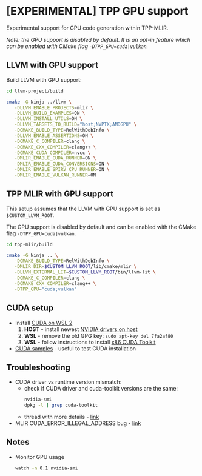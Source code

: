 # \[EXPERIMENTAL\] TPP GPU support

Experimental support for GPU code generation within TPP-MLIR.

_Note: the GPU support is disabled by default. It is an opt-in feature which can be enabled with CMake flag `-DTPP_GPU=cuda|vulkan`._

## LLVM with GPU support
Build LLVM with GPU support:
```sh
cd llvm-project/build

cmake -G Ninja ../llvm \
   -DLLVM_ENABLE_PROJECTS=mlir \
   -DLLVM_BUILD_EXAMPLES=ON \
   -DLLVM_INSTALL_UTILS=ON \
   -DLLVM_TARGETS_TO_BUILD="host;NVPTX;AMDGPU" \
   -DCMAKE_BUILD_TYPE=RelWithDebInfo \
   -DLLVM_ENABLE_ASSERTIONS=ON \
   -DCMAKE_C_COMPILER=clang \
   -DCMAKE_CXX_COMPILER=clang++ \
   -DCMAKE_CUDA_COMPILER=nvcc \
   -DMLIR_ENABLE_CUDA_RUNNER=ON \
   -DMLIR_ENABLE_CUDA_CONVERSIONS=ON \
   -DMLIR_ENABLE_SPIRV_CPU_RUNNER=ON \
   -DMLIR_ENABLE_VULKAN_RUNNER=ON
```
## TPP MLIR with GPU support
This setup assumes that the LLVM with GPU support is set as `$CUSTOM_LLVM_ROOT`.

The GPU support is disabled by default and can be enabled with the CMake flag `-DTPP_GPU=cuda|vulkan`.

```sh
cd tpp-mlir/build

cmake -G Ninja .. \
   -DCMAKE_BUILD_TYPE=RelWithDebInfo \
   -DMLIR_DIR=$CUSTOM_LLVM_ROOT/lib/cmake/mlir \
   -DLLVM_EXTERNAL_LIT=$CUSTOM_LLVM_ROOT/bin/llvm-lit \
   -DCMAKE_C_COMPILER=clang \
   -DCMAKE_CXX_COMPILER=clang++ \
   -DTPP_GPU="cuda;vulkan"
```

## CUDA setup
- Install [CUDA on WSL 2](https://docs.nvidia.com/cuda/wsl-user-guide/index.html#getting-started-with-cuda-on-wsl)
    1. **HOST** - install newest [NVIDIA drivers on host](https://www.nvidia.com/Download/index.aspx)
    2. **WSL** - remove the old GPG key: `sudo apt-key del 7fa2af80`
    3. **WSL** - follow instructions to install [x86 CUDA Toolkit](https://developer.nvidia.com/cuda-downloads?target_os=Linux&target_arch=x86_64&Distribution=WSL-Ubuntu&target_version=2.0&target_type=deb_local)
- [CUDA samples](https://github.com/nvidia/cuda-samples) - useful to test CUDA installation

## Troubleshooting
- CUDA driver vs runtime version mismatch:
    - check if CUDA driver and cuda-toolkit versions are the same:
        ```sh
        nvidia-smi
        dpkg -l | grep cuda-toolkit
        ```
    - thread with more details - [link](https://forums.developer.nvidia.com/t/cuda-driver-version-is-insufficient-for-cuda-runtime-version-wsl2-ubuntu-18-04/178720/11)
- MLIR CUDA_ERROR_ILLEGAL_ADDRESS bug - [link](https://bugs.llvm.org/show_bug.cgi?id=51107)

## Notes
- Monitor GPU usage
    ```sh
    watch -n 0.1 nvidia-smi
    ```
